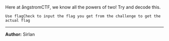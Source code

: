 
Here at ångstromCTF, we know all the powers of two! Try and decode this.

`Use flagCheck to input the flag you get from the challenge to get the actual flag`

---
**Author:** SirIan
